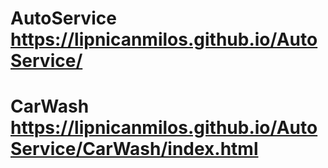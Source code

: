 # AutoService https://lipnicanmilos.github.io/AutoService/
# CarWash https://lipnicanmilos.github.io/AutoService/CarWash/index.html
